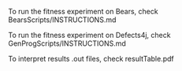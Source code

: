 To run the fitness experiment on Bears, check BearsScripts/INSTRUCTIONS.md

To run the fitness experiment on Defects4j, check GenProgScripts/INSTRUCTIONS.md

To interpret results .out files, check resultTable.pdf
